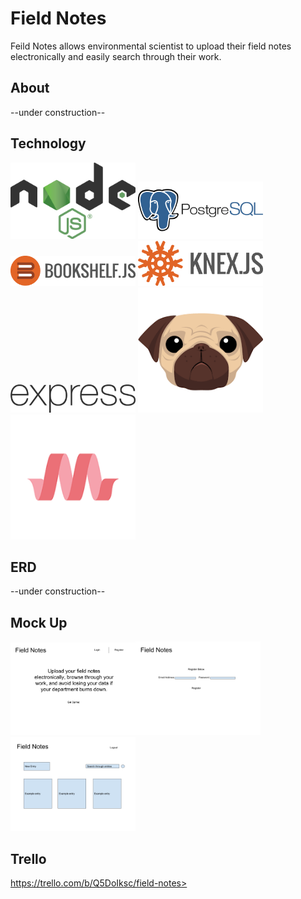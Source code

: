 # Field Notes
Feild Notes allows environmental scientist to upload their field notes electronically and easily search through their work.

## About
--under construction--

## Technology
<img src="img/nodejs.png" alt="express" width="200px">
<img src="img/postgres.png" alt="postgres" width="200px">
<img src="img/bookshelf-icon.png" alt="bookshelf" width="200px">
<img src="img/knex.png" alt="knex" width="200px">
<img src="img/express.png" alt="express" width="200px">
<img src="img/pug.png" alt="express" width="200px">
<img src="img/materialize.png" alt="express" width="200px">

## ERD
--under construction--

## Mock Up
<img src="/img/Field Notes-Landing Page.png" width="200px"><img src="/img/Field Notes-Register Page.png" width="200px"><img src="/img/Field Notes-Profile Page (1).png" width="200px">

## Trello
https://trello.com/b/Q5DoIksc/field-notes>
